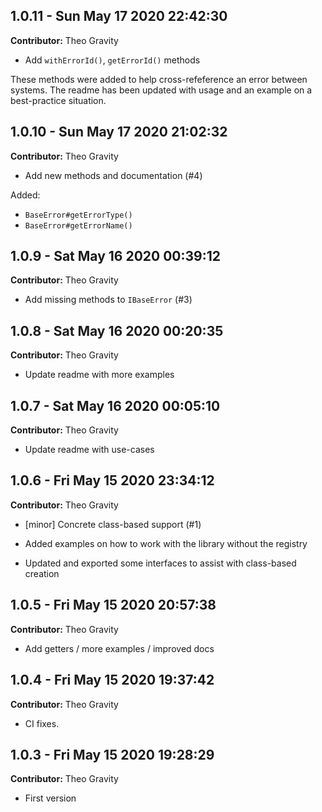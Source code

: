 ## 1.0.11 - Sun May 17 2020 22:42:30

**Contributor:** Theo Gravity

- Add `withErrorId()`, `getErrorId()` methods

These methods were added to help cross-refeference an error between systems. The readme has been updated with usage and an example on a best-practice situation.

## 1.0.10 - Sun May 17 2020 21:02:32

**Contributor:** Theo Gravity

- Add new methods and documentation (#4)

Added:

- `BaseError#getErrorType()`
- `BaseError#getErrorName()`

## 1.0.9 - Sat May 16 2020 00:39:12

**Contributor:** Theo Gravity

- Add missing methods to `IBaseError` (#3)

## 1.0.8 - Sat May 16 2020 00:20:35

**Contributor:** Theo Gravity

- Update readme with more examples

## 1.0.7 - Sat May 16 2020 00:05:10

**Contributor:** Theo Gravity

- Update readme with use-cases

## 1.0.6 - Fri May 15 2020 23:34:12

**Contributor:** Theo Gravity

- [minor] Concrete class-based support (#1)

- Added examples on how to work with the library without the registry
- Updated and exported some interfaces to assist with class-based creation

## 1.0.5 - Fri May 15 2020 20:57:38

**Contributor:** Theo Gravity

- Add getters / more examples / improved docs

## 1.0.4 - Fri May 15 2020 19:37:42

**Contributor:** Theo Gravity

- CI fixes.

## 1.0.3 - Fri May 15 2020 19:28:29

**Contributor:** Theo Gravity

- First version

